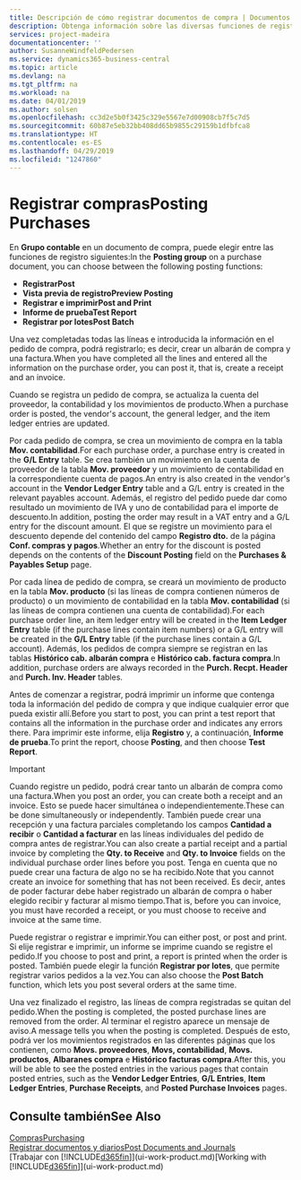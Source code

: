 ```yaml
---
title: Descripción de cómo registrar documentos de compra | Documentos de Microsoft
description: Obtenga información sobre las diversas funciones de registro para registrar documentos de compra.
services: project-madeira
documentationcenter: ''
author: SusanneWindfeldPedersen
ms.service: dynamics365-business-central
ms.topic: article
ms.devlang: na
ms.tgt_pltfrm: na
ms.workload: na
ms.date: 04/01/2019
ms.author: solsen
ms.openlocfilehash: cc3d2e5b0f3425c329e5567e7d00908cb7f5c7d5
ms.sourcegitcommit: 60b87e5eb32bb408dd65b9855c29159b1dfbfca8
ms.translationtype: HT
ms.contentlocale: es-ES
ms.lasthandoff: 04/29/2019
ms.locfileid: "1247860"
---
```

# <a name="posting-purchases"></a><span data-ttu-id="d982e-103">Registrar compras</span><span class="sxs-lookup"><span data-stu-id="d982e-103">Posting Purchases</span></span>
<span data-ttu-id="d982e-104">En **Grupo contable** en un documento de compra, puede elegir entre las funciones de registro siguientes:</span><span class="sxs-lookup"><span data-stu-id="d982e-104">In the **Posting group** on a purchase document, you can choose between the following posting functions:</span></span>

* <span data-ttu-id="d982e-105">**Registrar**</span><span class="sxs-lookup"><span data-stu-id="d982e-105">**Post**</span></span>
* <span data-ttu-id="d982e-106">**Vista previa de registro**</span><span class="sxs-lookup"><span data-stu-id="d982e-106">**Preview Posting**</span></span>
* <span data-ttu-id="d982e-107">**Registrar e imprimir**</span><span class="sxs-lookup"><span data-stu-id="d982e-107">**Post and Print**</span></span>
* <span data-ttu-id="d982e-108">**Informe de prueba**</span><span class="sxs-lookup"><span data-stu-id="d982e-108">**Test Report**</span></span>
* <span data-ttu-id="d982e-109">**Registrar por lotes**</span><span class="sxs-lookup"><span data-stu-id="d982e-109">**Post Batch**</span></span>

<span data-ttu-id="d982e-110">Una vez completadas todas las líneas e introducida la información en el pedido de compra, podrá registrarlo; es decir, crear un albarán de compra y una factura.</span><span class="sxs-lookup"><span data-stu-id="d982e-110">When you have completed all the lines and entered all the information on the purchase order, you can post it, that is, create a receipt and an invoice.</span></span>

<span data-ttu-id="d982e-111">Cuando se registra un pedido de compra, se actualiza la cuenta del proveedor, la contabilidad y los movimientos de producto.</span><span class="sxs-lookup"><span data-stu-id="d982e-111">When a purchase order is posted, the vendor's account, the general ledger, and the item ledger entries are updated.</span></span>

<span data-ttu-id="d982e-112">Por cada pedido de compra, se crea un movimiento de compra en la tabla **Mov. contabilidad**.</span><span class="sxs-lookup"><span data-stu-id="d982e-112">For each purchase order, a purchase entry is created in the **G/L Entry** table.</span></span> <span data-ttu-id="d982e-113">Se crea también un movimiento en la cuenta de proveedor de la tabla **Mov. proveedor** y un movimiento de contabilidad en la correspondiente cuenta de pagos.</span><span class="sxs-lookup"><span data-stu-id="d982e-113">An entry is also created in the vendor's account in the **Vendor Ledger Entry** table and a G/L entry is created in the relevant payables account.</span></span> <span data-ttu-id="d982e-114">Además, el registro del pedido puede dar como resultado un movimiento de IVA y uno de contabilidad para el importe de descuento.</span><span class="sxs-lookup"><span data-stu-id="d982e-114">In addition, posting the order may result in a VAT entry and a G/L entry for the discount amount.</span></span> <span data-ttu-id="d982e-115">El que se registre un movimiento para el descuento depende del contenido del campo **Registro dto.** de la página **Conf. compras y pagos**.</span><span class="sxs-lookup"><span data-stu-id="d982e-115">Whether an entry for the discount is posted depends on the contents of the **Discount Posting** field on the **Purchases & Payables Setup** page.</span></span>

<span data-ttu-id="d982e-116">Por cada línea de pedido de compra, se creará un movimiento de producto en la tabla **Mov. producto** (si las líneas de compra contienen números de producto) o un movimiento de contabilidad en la tabla **Mov. contabilidad** (si las líneas de compra contienen una cuenta de contabilidad).</span><span class="sxs-lookup"><span data-stu-id="d982e-116">For each purchase order line, an item ledger entry will be created in the **Item Ledger Entry** table (if the purchase lines contain item numbers) or a G/L entry will be created in the **G/L Entry** table (if the purchase lines contain a G/L account).</span></span> <span data-ttu-id="d982e-117">Además, los pedidos de compra siempre se registran en las tablas **Histórico cab. albarán compra** e **Histórico cab. factura compra**.</span><span class="sxs-lookup"><span data-stu-id="d982e-117">In addition, purchase orders are always recorded in the **Purch. Recpt. Header** and **Purch. Inv. Header** tables.</span></span>

<span data-ttu-id="d982e-118">Antes de comenzar a registrar, podrá imprimir un informe que contenga toda la información del pedido de compra y que indique cualquier error que pueda existir allí.</span><span class="sxs-lookup"><span data-stu-id="d982e-118">Before you start to post, you can print a test report that contains all the information in the purchase order and indicates any errors there.</span></span> <span data-ttu-id="d982e-119">Para imprimir este informe, elija **Registro** y, a continuación, **Informe de prueba**.</span><span class="sxs-lookup"><span data-stu-id="d982e-119">To print the report, choose **Posting**, and then choose **Test Report**.</span></span>

> [!IMPORTANT]  
>   <span data-ttu-id="d982e-120">Cuando registre un pedido, podrá crear tanto un albarán de compra como una factura.</span><span class="sxs-lookup"><span data-stu-id="d982e-120">When you post an order, you can create both a receipt and an invoice.</span></span> <span data-ttu-id="d982e-121">Esto se puede hacer simultánea o independientemente.</span><span class="sxs-lookup"><span data-stu-id="d982e-121">These can be done simultaneously or independently.</span></span> <span data-ttu-id="d982e-122">También puede crear una recepción y una factura parciales completando los campos **Cantidad a recibir** o **Cantidad a facturar** en las líneas individuales del pedido de compra antes de registrar.</span><span class="sxs-lookup"><span data-stu-id="d982e-122">You can also create a partial receipt and a partial invoice by completing the **Qty. to Receive** and **Qty. to Invoice** fields on the individual purchase order lines before you post.</span></span> <span data-ttu-id="d982e-123">Tenga en cuenta que no puede crear una factura de algo no se ha recibido.</span><span class="sxs-lookup"><span data-stu-id="d982e-123">Note that you cannot create an invoice for something that has not been received.</span></span> <span data-ttu-id="d982e-124">Es decir, antes de poder facturar debe haber registrado un albarán de compra o haber elegido recibir y facturar al mismo tiempo.</span><span class="sxs-lookup"><span data-stu-id="d982e-124">That is, before you can invoice, you must have recorded a receipt, or you must choose to receive and invoice at the same time.</span></span>

<span data-ttu-id="d982e-125">Puede registrar o registrar e imprimir.</span><span class="sxs-lookup"><span data-stu-id="d982e-125">You can either post, or post and print.</span></span> <span data-ttu-id="d982e-126">Si elije registrar e imprimir, un informe se imprime cuando se registre el pedido.</span><span class="sxs-lookup"><span data-stu-id="d982e-126">If you choose to post and print, a report is printed when the order is posted.</span></span> <span data-ttu-id="d982e-127">También puede elegir la función **Registrar por lotes**, que permite registrar varios pedidos a la vez.</span><span class="sxs-lookup"><span data-stu-id="d982e-127">You can also choose the **Post Batch** function, which lets you post several orders at the same time.</span></span>

<span data-ttu-id="d982e-128">Una vez finalizado el registro, las líneas de compra registradas se quitan del pedido.</span><span class="sxs-lookup"><span data-stu-id="d982e-128">When the posting is completed, the posted purchase lines are removed from the order.</span></span> <span data-ttu-id="d982e-129">Al terminar el registro aparece un mensaje de aviso.</span><span class="sxs-lookup"><span data-stu-id="d982e-129">A message tells you when the posting is completed.</span></span> <span data-ttu-id="d982e-130">Después de esto, podrá ver los movimientos registrados en las diferentes páginas que los contienen, como **Movs. proveedores**, **Movs, contabilidad**, **Movs. productos**, **Albaranes compra** e **Histórico facturas compra**.</span><span class="sxs-lookup"><span data-stu-id="d982e-130">After this, you will be able to see the posted entries in the various pages that contain posted entries, such as the **Vendor Ledger Entries**, **G/L Entries**, **Item Ledger Entries**, **Purchase Receipts**, and **Posted Purchase Invoices** pages.</span></span>

## <a name="see-also"></a><span data-ttu-id="d982e-131">Consulte también</span><span class="sxs-lookup"><span data-stu-id="d982e-131">See Also</span></span>
[<span data-ttu-id="d982e-132">Compras</span><span class="sxs-lookup"><span data-stu-id="d982e-132">Purchasing</span></span>](purchasing-manage-purchasing.md)  
[<span data-ttu-id="d982e-133">Registrar documentos y diarios</span><span class="sxs-lookup"><span data-stu-id="d982e-133">Post Documents and Journals</span></span>](ui-post-documents-journals.md)  
<span data-ttu-id="d982e-134">[Trabajar con [!INCLUDE[d365fin](includes/d365fin_md.md)]](ui-work-product.md)</span><span class="sxs-lookup"><span data-stu-id="d982e-134">[Working with [!INCLUDE[d365fin](includes/d365fin_md.md)]](ui-work-product.md)</span></span>

